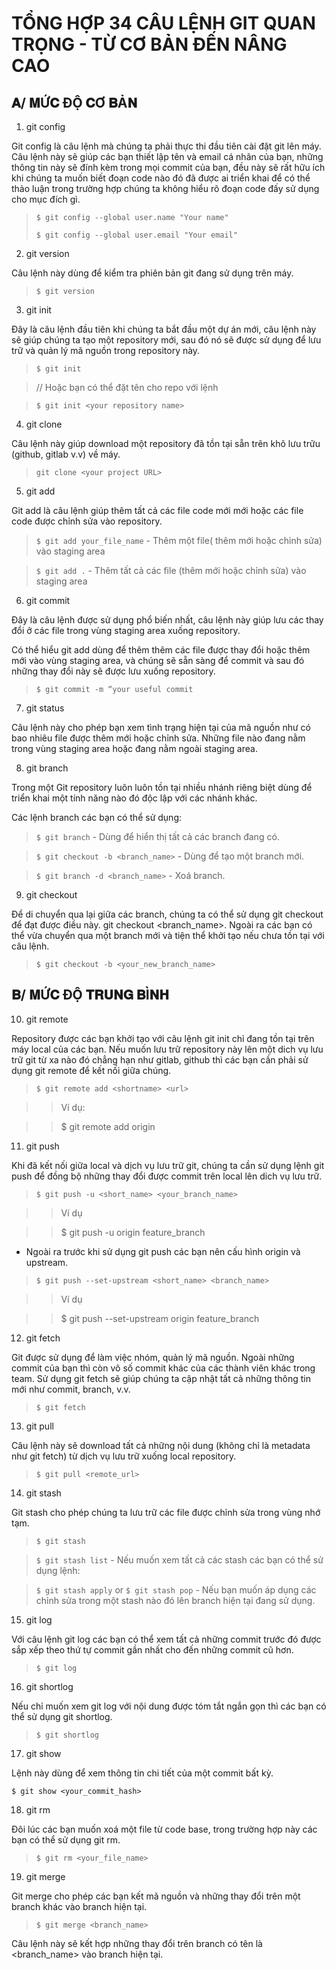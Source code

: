 # TỔNG HỢP 34 CÂU LỆNH GIT QUAN TRỌNG - TỪ CƠ BẢN ĐẾN NÂNG CAO

## 𝐀/ 𝐌Ứ𝐂 ĐỘ 𝐂Ơ 𝐁Ả𝐍

1. git config

Git config là câu lệnh mà chúng ta phải thực thi đầu tiên cài đặt git lên máy. Câu lệnh này sẽ giúp các bạn thiết lập tên và email cá nhân của bạn, những thông tin này sẽ đính kèm trong mọi commit của bạn, đều này sẽ rất hữu ích khi chúng ta muốn biết đoạn code nào đó đã được ai triển khai để có thể thảo luận trong trường hợp chúng ta không hiểu rõ đoạn code đấy sử dụng cho mục đích gì.

> `$ git config --global user.name "Your name"`
>
> `$ git config --global user.email "Your email"`

2. git version

Câu lệnh này dùng để kiểm tra phiên bản git đang sử dụng trên máy.

> `$ git version`

3. git init

Đây là câu lệnh đầu tiên khi chúng ta bắt đầu một dự án mới, câu lệnh này sẽ giúp chúng ta tạo một repository mới, sau đó nó sẽ được sử dụng để lưu trữ và quản lý mã nguồn trong repository này.

> `$ git init`

> // Hoặc bạn có thể đặt tên cho repo với lệnh

> `$ git init <your repository name>`

4. git clone

Câu lệnh này giúp download một repository đã tồn tại sẵn trên khô lưu trữu (github, gitlab v.v) về máy.

> `git clone <your project URL>`

5. git add

Git add là câu lệnh giúp thêm tất cả các file code mới mới hoặc các file code được chỉnh sửa vào repository.

> `$ git add your_file_name` - Thêm một file( thêm mới hoặc chỉnh sửa) vào staging area

> `$ git add .` - Thêm tất cả các file (thêm mới hoặc chỉnh sửa) vào staging area

6. git commit

Đây là câu lệnh được sử dụng phổ biến nhất, câu lệnh này giúp lưu các thay đổi ở các file trong vùng staging area xuống repository.

Có thể hiểu git add dùng để thêm thêm các file được thay đổi hoặc thêm mới vào vùng staging area, và chúng sẽ sẵn sàng để commit và sau đó những thay đổi này sẽ được lưu xuống repository.

> `$ git commit -m “your useful commit`

7. git status

Câu lệnh này cho phép bạn xem tình trạng hiện tại của mã nguồn như có bao nhiêu file được thêm mới hoặc chỉnh sửa. Những file nào đang nằm trong vùng staging area hoặc đang nằm ngoài staging area.

8. git branch

Trong một Git repository luôn luôn tồn tại nhiều nhánh riêng biệt dùng để triển khai một tính năng nào đó độc lập với các nhánh khác.

Các lệnh branch các bạn có thể sử dụng:

> `$ git branch` - Dùng để hiển thị tất cả các branch đang có.

> `$ git checkout -b <branch_name>` - Dùng để tạo một branch mới.

> `$ git branch -d <branch_name>` - Xoá branch.

9. git checkout

Để di chuyển qua lại giữa các branch, chúng ta có thể sử dụng git checkout để đạt được điều này.
git checkout <branch_name>. Ngoài ra các bạn có thể vừa chuyển qua một branch mới và tiện thể khởi tạo nếu chưa tồn tại với câu lệnh.

> `$ git checkout -b <your_new_branch_name>`

## 𝐁/ 𝐌Ứ𝐂 ĐỘ 𝐓𝐑𝐔𝐍𝐆 𝐁Ì𝐍𝐇

10. git remote

Repository được các bạn khởi tạo với câu lệnh git init chỉ đang tồn tại trên máy local của các bạn. Nếu muốn lưu trữ repository này lên một dich vụ lưu trữ git từ xa nào đó chẳng hạn như gitlab, github thì các bạn cần phải sử dụng git remote để kết nối giữa chúng.

> `$ git remote add <shortname> <url>`

> > Ví dụ:

> > $ git remote add origin

11. git push

Khi đã kết nối giữa local và dịch vụ lưu trữ git, chúng ta cần sử dụng lệnh git push để đồng bộ những thay đổi được commit trên local lên dich vụ lưu trữ.

> `$ git push -u <short_name> <your_branch_name>`

> > Ví dụ

> > $ git push -u origin feature_branch

- Ngoài ra trước khi sử dụng git push các bạn nên cấu hình origin và upstream.

> `$ git push --set-upstream <short_name> <branch_name>`

> > Ví dụ

> > $ git push --set-upstream origin feature_branch

12. git fetch

Git được sử dụng để làm việc nhóm, quản lý mã nguồn. Ngoài những commit của bạn thì còn vô số commit khác của các thành viên khác trong team. Sử dụng git fetch sẽ giúp chúng ta cập nhật tất cả những thông tin mới như commit, branch, v.v.

> `$ git fetch`

13. git pull

Câu lệnh này sẽ download tất cả những nội dung (không chỉ là metadata như git fetch) từ dịch vụ lưu trữ xuống local repository.

> `$ git pull <remote_url>`

14. git stash

Git stash cho phép chúng ta lưu trữ các file được chỉnh sửa trong vùng nhớ tạm.

> `$ git stash`

> `$ git stash list` - Nếu muốn xem tất cả các stash các bạn có thể sử dụng lệnh:

> `$ git stash apply` or `$ git stash pop` - Nếu bạn muốn áp dụng các chỉnh sửa trong một stash nào đó lên branch hiện tại đang sử dụng.

15. git log

Với câu lệnh git log các bạn có thể xem tất cả những commit trước đó được sắp xếp theo thứ tự commit gần nhất cho đến những commit cũ hơn.

> `$ git log`

16. git shortlog

Nếu chỉ muốn xem git log với nội dung được tóm tắt ngắn gọn thì các bạn có thể sử dụng git shortlog.

> `$ git shortlog`

17. git show

Lệnh này dùng để xem thông tin chi tiết của một commit bất kỳ.

`$ git show <your_commit_hash>`

18. git rm

Đôi lúc các bạn muốn xoá một file từ code base, trong trường hợp này các bạn có thể sử dụng git rm.

> `$ git rm <your_file_name>`

19. git merge

Git merge cho phép các bạn kết mã nguồn và những thay đổi trên một branch khác vào branch hiện tại.

> `$ git merge <branch_name>`

Câu lệnh này sẽ kết hợp những thay đổi trên branch có tên là <branch_name> vào branch hiện tại.
